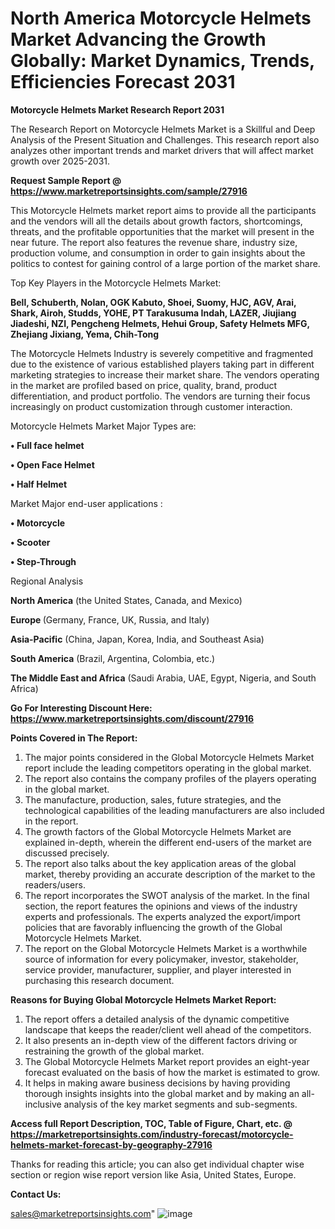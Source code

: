 # North America Motorcycle Helmets Market Advancing the Growth Globally: Market Dynamics, Trends, Efficiencies Forecast 2031

<strong>Motorcycle Helmets Market Research Report 2031</strong>

The Research Report on Motorcycle Helmets Market is a Skillful and Deep Analysis of the Present Situation and Challenges. This research report also analyzes other important trends and market drivers that will affect market growth over 2025-2031.

<strong>Request Sample Report @ <a href=https://www.marketreportsinsights.com/sample/27916>https://www.marketreportsinsights.com/sample/27916</a></strong>

This Motorcycle Helmets market report aims to provide all the participants and the vendors will all the details about growth factors, shortcomings, threats, and the profitable opportunities that the market will present in the near future. The report also features the revenue share, industry size, production volume, and consumption in order to gain insights about the politics to contest for gaining control of a large portion of the market share.

Top Key Players in the Motorcycle Helmets Market:

<strong>Bell, Schuberth, Nolan, OGK Kabuto, Shoei, Suomy, HJC, AGV, Arai, Shark, Airoh, Studds, YOHE, PT Tarakusuma Indah, LAZER, Jiujiang Jiadeshi, NZI, Pengcheng Helmets, Hehui Group, Safety Helmets MFG, Zhejiang Jixiang, Yema, Chih-Tong</strong>

The Motorcycle Helmets Industry is severely competitive and fragmented due to the existence of various established players taking part in different marketing strategies to increase their market share. The vendors operating in the market are profiled based on price, quality, brand, product differentiation, and product portfolio. The vendors are turning their focus increasingly on product customization through customer interaction.

Motorcycle Helmets Market Major Types are:

<strong>• Full face helmet

• Open Face Helmet

• Half Helmet</strong>

Market Major end-user applications :

<strong>• Motorcycle

• Scooter

• Step-Through</strong>

Regional Analysis

</u><strong><b>North America</b></strong> (the United States, Canada, and Mexico)

<strong><b>Europe </b></strong>(Germany, France, UK, Russia, and Italy)

<strong><b>Asia-Pacific</b></strong> (China, Japan, Korea, India, and Southeast Asia)

<strong><b>South America</b></strong> (Brazil, Argentina, Colombia, etc.)

<strong><b>The Middle East and Africa</b></strong> (Saudi Arabia, UAE, Egypt, Nigeria, and South Africa)

<strong>Go For Interesting Discount Here: <a href=https://www.marketreportsinsights.com/discount/27916>https://www.marketreportsinsights.com/discount/27916</a></strong>

<strong>Points Covered in The Report:</strong>
<ol>
  <li>The major points considered in the Global Motorcycle Helmets Market report include the leading competitors operating in the global market.</li>
  <li>The report also contains the company profiles of the players operating in the global market.</li>
  <li>The manufacture, production, sales, future strategies, and the technological capabilities of the leading manufacturers are also included in the report.</li>
  <li>The growth factors of the Global Motorcycle Helmets Market are explained in-depth, wherein the different end-users of the market are discussed precisely.</li>
  <li>The report also talks about the key application areas of the global market, thereby providing an accurate description of the market to the readers/users.</li>
  <li>The report incorporates the SWOT analysis of the market. In the final section, the report features the opinions and views of the industry experts and professionals. The experts analyzed the export/import policies that are favorably influencing the growth of the Global Motorcycle Helmets Market.</li>
  <li>The report on the Global Motorcycle Helmets Market is a worthwhile source of information for every policymaker, investor, stakeholder, service provider, manufacturer, supplier, and player interested in purchasing this research document.</li>
</ol>
<strong>Reasons for Buying Global Motorcycle Helmets Market Report:</strong>

<ol>
  <li>The report offers a detailed analysis of the dynamic competitive landscape that keeps the reader/client well ahead of the competitors.</li>
  <li>It also presents an in-depth view of the different factors driving or restraining the growth of the global market.</li>
  <li>The Global Motorcycle Helmets Market report provides an eight-year forecast evaluated on the basis of how the market is estimated to grow.</li>
  <li>It helps in making aware business decisions by having providing thorough insights insights into the global market and by making an all-inclusive analysis of the key market segments and sub-segments.</li>
</ol>
<strong>Access full Report Description, TOC, Table of Figure, Chart, etc. @ <a href=https://marketreportsinsights.com/industry-forecast/motorcycle-helmets-market-forecast-by-geography-27916>https://marketreportsinsights.com/industry-forecast/motorcycle-helmets-market-forecast-by-geography-27916</a></strong>


Thanks for reading this article; you can also get individual chapter wise section or region wise report version like Asia, United States, Europe.

<strong>Contact Us:</strong>

sales@marketreportsinsights.com"
![image](https://github.com/user-attachments/assets/6212d85f-6e3a-4cee-96da-dc3eb44f08c7)
